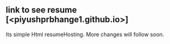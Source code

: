 ## link to see resume [<piyushprbhange1.github.io>]
Its simple Html resumeHosting. More changes will follow soon.
